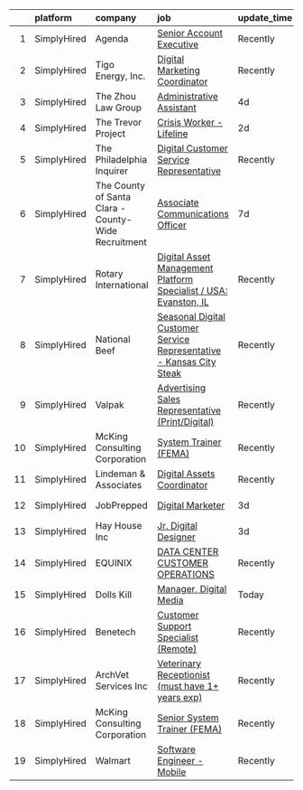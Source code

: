 

|    | platform    | company                                             | job                                                                                                                                                                               | update_time   | location                 |
|---:|:------------|:----------------------------------------------------|:----------------------------------------------------------------------------------------------------------------------------------------------------------------------------------|:--------------|:-------------------------|
|  1 | SimplyHired | Agenda                                              | [Senior Account Executive](https://www.simplyhired.com/job/y5FsSBEBGXnvX33iu8vyL1UeqUsDXFUo183szTqaEABBarf7Ihw5aQ?q=digital+platform)                                             | Recently      | Albuquerque, NM          |
|  2 | SimplyHired | Tigo Energy, Inc.                                   | [Digital Marketing Coordinator](https://www.simplyhired.com/job/C6yCyjPvCxUsXe-eb7uSfDxRMhiLAvnIQ7mODzK5D3_c3XhZgqTVyw?q=digital+platform)                                        | Recently      | Campbell, CA             |
|  3 | SimplyHired | The Zhou Law Group                                  | [Administrative Assistant](https://www.simplyhired.com/job/bRLhuw7ddSBteuLapMNVS7qysni1kR_nGvg_BJM3FcbqoMkG98s5LQ?q=digital+platform)                                             | 4d            | San Jose, CA             |
|  4 | SimplyHired | The Trevor Project                                  | [Crisis Worker - Lifeline](https://www.simplyhired.com/job/KnewJ-g_ECOnPUaegLEy_9kz_W9hLXv8F6b2scvgA1xp-fmAoVk2MA?q=digital+platform)                                             | 2d            | United States            |
|  5 | SimplyHired | The Philadelphia Inquirer                           | [Digital Customer Service Representative](https://www.simplyhired.com/job/_byEIQLqU4p2XjK5jHToR-FNX8J7B5HbGAbjMgkLwSFtKnW2Xezy7Q?q=digital+platform)                              | Recently      | Remote +1 location       |
|  6 | SimplyHired | The County of Santa Clara - County-Wide Recruitment | [Associate Communications Officer](https://www.simplyhired.com/job/cRQcDotdULwkIGkTX3RifAhpLb4iCCiaDMDIozyg0zswJYDJnn6sUg?q=digital+platform)                                     | 7d            | Santa Clara, CA          |
|  7 | SimplyHired | Rotary International                                | [Digital Asset Management Platform Specialist / USA: Evanston, IL](https://www.simplyhired.com/job/bP0yy3tt03QQSsQH9QAVnEGcbKmc6DV95Jyq9D6qQ4GDN8qdi2YnDQ?q=digital+platform)     | Recently      | Evanston, IL             |
|  8 | SimplyHired | National Beef                                       | [Seasonal Digital Customer Service Representative - Kansas City Steak](https://www.simplyhired.com/job/a1UNBzlrfuQYf-6hGg26pAyeI39JF9-Lhj7musdO_3juLf-O04oRrg?q=digital+platform) | Recently      | Kansas City, MO          |
|  9 | SimplyHired | Valpak                                              | [Advertising Sales Representative (Print/Digital)](https://www.simplyhired.com/job/v2yeHdPKA4D98Hnhe8M3XPBm8xU7RzFQQp-rIGqcVKMzpa8w4t6b_A?q=digital+platform)                     | Recently      | San Jose, CA             |
| 10 | SimplyHired | McKing Consulting Corporation                       | [System Trainer (FEMA)](https://www.simplyhired.com/job/1-uhMEz6B2USD097Hd8DyNufbrwhlTL4jEGDuIN7cGZOW2jNzIBDOw?q=digital+platform)                                                | Recently      | Maryland                 |
| 11 | SimplyHired | Lindeman & Associates                               | [Digital Assets Coordinator](https://www.simplyhired.com/job/9t1QuHmE9LpAZE_odGUMlYsMMdhoin9D71q44KnS9N4dSF4kfXM2gA?q=digital+platform)                                           | Recently      | Los Angeles, CA          |
| 12 | SimplyHired | JobPrepped                                          | [Digital Marketer](https://www.simplyhired.com/job/YLuxLqLEwC6Uah_FBZz4UIiVPFcr-wmmgfDykODvVP-teCggqm8swQ?q=digital+platform)                                                     | 3d            | Remote +2 locations      |
| 13 | SimplyHired | Hay House Inc                                       | [Jr. Digital Designer](https://www.simplyhired.com/job/NycFTZrZXmAV-Go4cpr3XNe-mqY-gBsAEYASF5aE6d8EBwueqaMyDg?q=digital+platform)                                                 | 3d            | Remote                   |
| 14 | SimplyHired | EQUINIX                                             | [DATA CENTER CUSTOMER OPERATIONS](https://www.simplyhired.com/job/EU5EbmJDei2Cm-g7N-DRv4CeTEfRWkr-WaDMOm4hd5U0bHY7uFYSfg?q=digital+platform)                                      | Recently      | San Jose, CA +1 location |
| 15 | SimplyHired | Dolls Kill                                          | [Manager, Digital Media](https://www.simplyhired.com/job/AqqmXxXce4Z7yL0eyz52cwAmG1pxrq6iYo3dOJk3hLImBxl93-W6Lw?q=digital+platform)                                               | Today         | Oakland, CA              |
| 16 | SimplyHired | Benetech                                            | [Customer Support Specialist (Remote)](https://www.simplyhired.com/job/dnifouyn3gY6Qbbu8NxhJodpDLWMiaoxWVwtTUaMPsalE1vjK-yCbA?q=digital+platform)                                 | Recently      | Remote                   |
| 17 | SimplyHired | ArchVet Services Inc                                | [Veterinary Receptionist (must have 1+ years exp)](https://www.simplyhired.com/job/jbGNwimpH_INS5rQrK0cr_Xl34_xtUUtMCmRvYloC17uzyqb1vmZ8A?q=digital+platform)                     | Recently      | San Jose, CA             |
| 18 | SimplyHired | McKing Consulting Corporation                       | [Senior System Trainer (FEMA)](https://www.simplyhired.com/job/El2vVITMM4JRyh5UlNGW_Wkt8g-8q0lxaR4RN4y7AHc0pltUslZOcQ?q=digital+platform)                                         | Recently      | Maryland                 |
| 19 | SimplyHired | Walmart                                             | [Software Engineer - Mobile](https://www.simplyhired.com/job/5py34lOOEwoQietWvncgIDWcMIzpv9GgSjfyd-aMoAsuD27076O6YQ?q=digital+platform)                                           | Recently      | Sunnyvale, CA            |